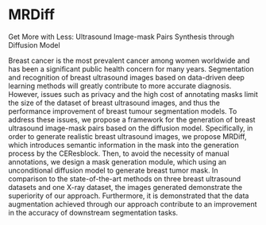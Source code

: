 # MRDiff
Get More with Less: Ultrasound Image-mask Pairs Synthesis through Diffusion Model

Breast cancer is the most prevalent cancer among women worldwide and has been a significant public health concern for many years. Segmentation and recognition of breast ultrasound images based on data-driven deep learning methods will greatly contribute to more accurate diagnosis. However, issues such as privacy and the high cost of annotating masks limit the size of the dataset of breast ultrasound images, and thus the performance improvement of breast tumour segmentation models. To address these issues, we propose a framework for the generation of breast ultrasound image-mask pairs based on the diffusion model. Specifically, in order to generate realistic breast ultrasound images, we propose MRDiff, which introduces semantic information in the mask into the generation process by the CEResblock. Then, to avoid the necessity of manual annotations, we design a mask generation module, which using an unconditional diffusion model to generate breast tumor mask. In comparison to the state-of-the-art methods on three breast ultrasound datasets and one X-ray dataset, the images generated  demonstrate the superiority of our approach. Furthermore, it is demonstrated that the data augmentation achieved through our approach contribute to an improvement in the accuracy of downstream segmentation tasks.
